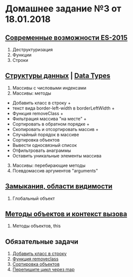 # Домашнее задание №3 от 18.01.2018

## [Современные возможности ES-2015](https://learn.javascript.ru/es-modern)
1. Деструктуризация
2. Функции
3. Строки

## [Структуры данных](https://learn.javascript.ru/data-structures) | [Data Types](http://javascript.info/data-types)
1. Массивы с числовыми индексами
2. Массивы: методы
* Добавить класс в строку +
*  текст вида border-left-width в borderLeftWidth +
* Функция removeClass +
* Фильтрация массива "на месте" +
* Сортировать в обратном порядке +
* Скопировать и отсортировать массив +
* Случайный порядок в массиве
* Сортировка объектов
* Вывести односвязный список
* Отфильтровать анаграммы
* Оставить уникальные элементы массива
3. Массивы: перебирающие методы
4. Псевдомассив аргументов "arguments"


## [Замыкания, области видимости](https://learn.javascript.ru/functions-closures)
1. Глобальный объект


## [Методы объектов и контекст вызова](https://learn.javascript.ru/objects-more)
1. Методы объектов, this

## Обязательные задачи
1. [Добавить класс в строку](<https://learn.javascript.ru/array-methods#добавить-класс-в-строку>)
1. [Функция removeclass](<https://learn.javascript.ru/array-methods#функция-removeclass>)
1. [Сортировка объектов](<https://learn.javascript.ru/array-methods#сортировка-объектов>)
1. [Перепишите цикл через map](<https://learn.javascript.ru/array-iteration#перепишите-цикл-через-map>)
